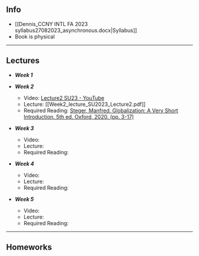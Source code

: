 ## Info
+ [[Dennis_CCNY INTL FA 2023 syllabus27082023_asynchronous.docx|Syllabus]]
+ Book is physical

---
## Lectures
+ ***Week 1***

+ ***Week 2***
	+ Video: [Lecture2 SU23 - YouTube](https://www.youtube.com/watch?v=gGv1ctDpi6U)
	+ Lecture: [[Week2_lecture_SU2023_Lecture2.pdf]]
	+ Required Reading: <u>Steger, Manfred. Globalization: A Very Short Introduction. 5th ed. Oxford, 2020. (pp. 3-17)</u>

+ ***Week 3***
	+ Video: 
	+ Lecture: 
	+ Required Reading: 

+ ***Week 4***
	+ Video: 
	+ Lecture: 
	+ Required Reading: 

+ ***Week 5***
	+ Video: 
	+ Lecture: 
	+ Required Reading: 


---
## Homeworks


